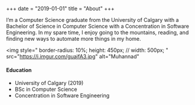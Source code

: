 +++
date = "2019-01-01"
title = "About"
+++

I’m a Computer Science graduate from the University of Calgary with a Bachelor of Science in Computer Science with a Concentration in Software Engineering. In my spare time, I enjoy going to the mountains, reading, and finding new ways to automate more things in my home.

<img
    style="
        border-radius: 10%;
        height: 450px;
        // width: 500px;
    "
    src="https://i.imgur.com/guajfA3.jpg"
    alt="Muhannad"
>
<!---
![Grassi Lakes, Kananaskis, AB][1]
-->

#### Education

* University of Calgary (2019)
* BSc in Computer Science
* Concentration in Software Engineering

<!---
[1]: https://i.imgur.com/guajfA3.jpg
-->

